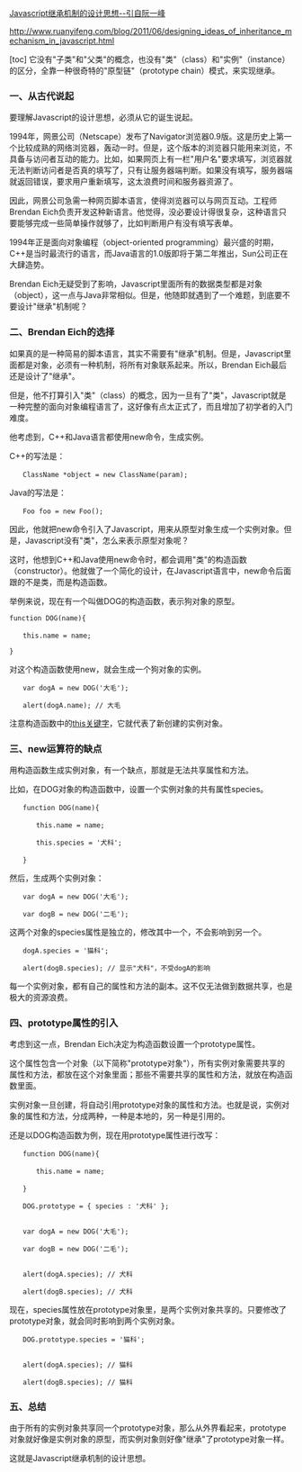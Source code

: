 [Javascript继承机制的设计思想--引自阮一峰](http://www.ruanyifeng.com/blog/2011/06/designing_ideas_of_inheritance_mechanism_in_javascript.html)

http://www.ruanyifeng.com/blog/2011/06/designing_ideas_of_inheritance_mechanism_in_javascript.html

[toc]
它没有"子类"和"父类"的概念，也没有"类"（class）和"实例"（instance）的区分，全靠一种很奇特的"原型链"（prototype chain）模式，来实现继承。

### 一、从古代说起
要理解Javascript的设计思想，必须从它的诞生说起。

1994年，网景公司（Netscape）发布了Navigator浏览器0.9版。这是历史上第一个比较成熟的网络浏览器，轰动一时。但是，这个版本的浏览器只能用来浏览，不具备与访问者互动的能力。比如，如果网页上有一栏"用户名"要求填写，浏览器就无法判断访问者是否真的填写了，只有让服务器端判断。如果没有填写，服务器端就返回错误，要求用户重新填写，这太浪费时间和服务器资源了。

因此，网景公司急需一种网页脚本语言，使得浏览器可以与网页互动。工程师Brendan Eich负责开发这种新语言。他觉得，没必要设计得很复杂，这种语言只要能够完成一些简单操作就够了，比如判断用户有没有填写表单。

1994年正是面向对象编程（object-oriented programming）最兴盛的时期，C++是当时最流行的语言，而Java语言的1.0版即将于第二年推出，Sun公司正在大肆造势。

Brendan Eich无疑受到了影响，Javascript里面所有的数据类型都是对象（object），这一点与Java非常相似。但是，他随即就遇到了一个难题，到底要不要设计"继承"机制呢？

### 二、Brendan Eich的选择
如果真的是一种简易的脚本语言，其实不需要有"继承"机制。但是，Javascript里面都是对象，必须有一种机制，将所有对象联系起来。所以，Brendan Eich最后还是设计了"继承"。

但是，他不打算引入"类"（class）的概念，因为一旦有了"类"，Javascript就是一种完整的面向对象编程语言了，这好像有点太正式了，而且增加了初学者的入门难度。

他考虑到，C++和Java语言都使用new命令，生成实例。

C++的写法是：

    　　ClassName *object = new ClassName(param);

Java的写法是：

    　　Foo foo = new Foo();

因此，他就把new命令引入了Javascript，用来从原型对象生成一个实例对象。但是，Javascript没有"类"，怎么来表示原型对象呢？

这时，他想到C++和Java使用new命令时，都会调用"类"的构造函数（constructor）。他就做了一个简化的设计，在Javascript语言中，new命令后面跟的不是类，而是构造函数。

举例来说，现在有一个叫做DOG的构造函数，表示狗对象的原型。

    function DOG(name){

    　　this.name = name;

    }

对这个构造函数使用new，就会生成一个狗对象的实例。

    　　var dogA = new DOG('大毛');

    　　alert(dogA.name); // 大毛

注意构造函数中的[this关键字](http://www.ruanyifeng.com/blog/2010/04/using_this_keyword_in_javascript.html)，它就代表了新创建的实例对象。

### 三、new运算符的缺点
用构造函数生成实例对象，有一个缺点，那就是无法共享属性和方法。

比如，在DOG对象的构造函数中，设置一个实例对象的共有属性species。

    　　function DOG(name){

    　　　　this.name = name;

    　　　　this.species = '犬科';

    　　}

然后，生成两个实例对象：

    　　var dogA = new DOG('大毛');

    　　var dogB = new DOG('二毛');

这两个对象的species属性是独立的，修改其中一个，不会影响到另一个。

    　　dogA.species = '猫科';

    　　alert(dogB.species); // 显示"犬科"，不受dogA的影响

每一个实例对象，都有自己的属性和方法的副本。这不仅无法做到数据共享，也是极大的资源浪费。

### 四、prototype属性的引入
考虑到这一点，Brendan Eich决定为构造函数设置一个prototype属性。

这个属性包含一个对象（以下简称"prototype对象"），所有实例对象需要共享的属性和方法，都放在这个对象里面；那些不需要共享的属性和方法，就放在构造函数里面。

实例对象一旦创建，将自动引用prototype对象的属性和方法。也就是说，实例对象的属性和方法，分成两种，一种是本地的，另一种是引用的。

还是以DOG构造函数为例，现在用prototype属性进行改写：

    　　function DOG(name){

    　　　　this.name = name;

    　　}

    　　DOG.prototype = { species : '犬科' };


    　　var dogA = new DOG('大毛');

    　　var dogB = new DOG('二毛');


    　　alert(dogA.species); // 犬科

    　　alert(dogB.species); // 犬科

现在，species属性放在prototype对象里，是两个实例对象共享的。只要修改了prototype对象，就会同时影响到两个实例对象。

    　　DOG.prototype.species = '猫科';


    　　alert(dogA.species); // 猫科

    　　alert(dogB.species); // 猫科

### 五、总结
由于所有的实例对象共享同一个prototype对象，那么从外界看起来，prototype对象就好像是实例对象的原型，而实例对象则好像"继承"了prototype对象一样。

这就是Javascript继承机制的设计思想。
